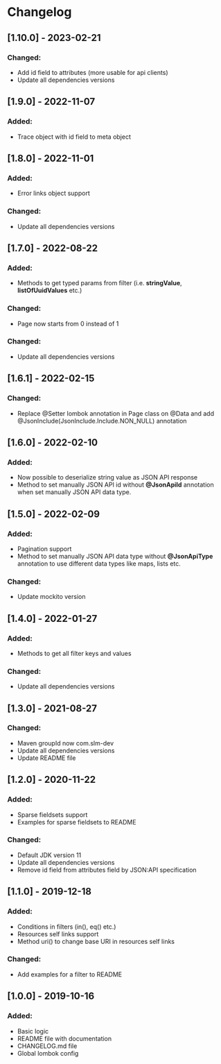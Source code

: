 # Changelog

## [1.10.0] - 2023-02-21
### Changed:
  - Add id field to attributes (more usable for api clients)
  - Update all dependencies versions

## [1.9.0] - 2022-11-07
### Added:
  - Trace object with id field to meta object

## [1.8.0] - 2022-11-01
### Added:
  - Error links object support

### Changed:
  - Update all dependencies versions

## [1.7.0] - 2022-08-22
### Added:
  - Methods to get typed params from filter (i.e. **stringValue**, **listOfUuidValues** etc.)
  
### Changed:
  - Page now starts from 0 instead of 1

### Changed:
  - Update all dependencies versions

## [1.6.1] - 2022-02-15
### Changed:
  - Replace @Setter lombok annotation in Page class on @Data and add @JsonInclude(JsonInclude.Include.NON_NULL) annotation

## [1.6.0] - 2022-02-10
### Added:
  - Now possible to deserialize string value as JSON API response
  - Method to set manually JSON API id without **@JsonApiId** annotation when set manually JSON API data type.

## [1.5.0] - 2022-02-09
### Added:
  - Pagination support
  - Method to set manually JSON API data type without **@JsonApiType** annotation to use different data types like maps, lists etc.

### Changed:
  - Update mockito version 

## [1.4.0] - 2022-01-27
### Added:
  - Methods to get all filter keys and values

### Changed:
  - Update all dependencies versions

## [1.3.0] - 2021-08-27
### Changed:
  - Maven groupId now com.slm-dev
  - Update all dependencies versions
  - Update README file

## [1.2.0] - 2020-11-22
### Added:
  - Sparse fieldsets support 
  - Examples for sparse fieldsets to README
  
### Changed:
  - Default JDK version 11
  - Update all dependencies versions
  - Remove id field from attributes field by JSON:API specification

## [1.1.0] - 2019-12-18
### Added:
  - Conditions in filters (in(), eq() etc.)
  - Resources self links support
  - Method uri() to change base URI in resources self links
  
### Changed:
  - Add examples for a filter to README

## [1.0.0] - 2019-10-16
### Added:
  - Basic logic
  - README file with documentation
  - CHANGELOG.md file
  - Global lombok config
